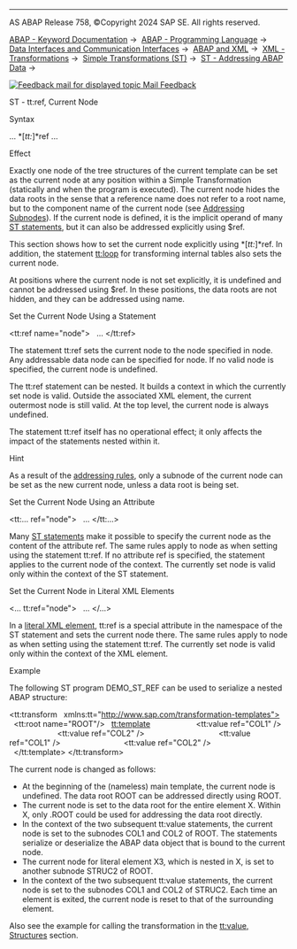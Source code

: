   

* * *

AS ABAP Release 758, ©Copyright 2024 SAP SE. All rights reserved.

[ABAP - Keyword Documentation](https://help.sap.com/doc/abapdocu_latest_index_htm/latest/en-US/abenabap.htm) →  [ABAP - Programming Language](https://help.sap.com/doc/abapdocu_latest_index_htm/latest/en-US/abenabap_reference.htm) →  [Data Interfaces and Communication Interfaces](https://help.sap.com/doc/abapdocu_latest_index_htm/latest/en-US/abenabap_data_communication.htm) →  [ABAP and XML](https://help.sap.com/doc/abapdocu_latest_index_htm/latest/en-US/abenabap_xml.htm) →  [XML - Transformations](https://help.sap.com/doc/abapdocu_latest_index_htm/latest/en-US/abenabap_xml_trafos.htm) →  [Simple Transformations (ST)](https://help.sap.com/doc/abapdocu_latest_index_htm/latest/en-US/abenabap_st.htm) →  [ST - Addressing ABAP Data](https://help.sap.com/doc/abapdocu_latest_index_htm/latest/en-US/abenst_addressing.htm) → 

 [![](Mail.gif?object=Mail.gif "Feedback mail for displayed topic") Mail Feedback](mailto:f1_help@sap.com?subject=Feedback%20on%20ABAP%20Documentation&body=Document:%20ST%20-%20tt%3Aref%2C%20Current%20Node%2C%20ABENST_TT_REF%2C%20758%0D%0A%0D%0AError:%0D%0A%0D%0A%0D%0A%0D%0ASuggestion%20for%20improvement:)

ST - tt:ref, Current Node

Syntax

... *\[*tt:*\]*ref ...

Effect

Exactly one node of the tree structures of the current template can be set as the current node at any position within a Simple Transformation (statically and when the program is executed). The current node hides the data roots in the sense that a reference name does not refer to a root name, but to the component name of the current node (see [Addressing Subnodes](https://help.sap.com/doc/abapdocu_latest_index_htm/latest/en-US/abenst_addressing_subnodes.htm)). If the current node is defined, it is the implicit operand of many [ST statements](https://help.sap.com/doc/abapdocu_latest_index_htm/latest/en-US/abenst_statements.htm), but it can also be addressed explicitly using $ref.

This section shows how to set the current node explicitly using *\[*tt:*\]*ref. In addition, the statement [tt:loop](https://help.sap.com/doc/abapdocu_latest_index_htm/latest/en-US/abenst_tt_loop.htm) for transforming internal tables also sets the current node.

At positions where the current node is not set explicitly, it is undefined and cannot be addressed using $ref. In these positions, the data roots are not hidden, and they can be addressed using name.

Set the Current Node Using a Statement   

<tt:ref name="node">
  ...
</tt:ref>

The statement tt:ref sets the current node to the node specified in node. Any addressable data node can be specified for node. If no valid node is specified, the current node is undefined.

The tt:ref statement can be nested. It builds a context in which the currently set node is valid. Outside the associated XML element, the current outermost node is still valid. At the top level, the current node is always undefined.

The statement tt:ref itself has no operational effect; it only affects the impact of the statements nested within it.

Hint

As a result of the [addressing rules](https://help.sap.com/doc/abapdocu_latest_index_htm/latest/en-US/abenst_addressing_nodes.htm), only a subnode of the current node can be set as the new current node, unless a data root is being set.

Set the Current Node Using an Attribute   

<tt:... ref="node">
  ...
</tt:...>

Many [ST statements](https://help.sap.com/doc/abapdocu_latest_index_htm/latest/en-US/abenst_statements.htm) make it possible to specify the current node as the content of the attribute ref. The same rules apply to node as when setting using the statement tt:ref. If no attribute ref is specified, the statement applies to the current node of the context. The currently set node is valid only within the context of the ST statement.

Set the Current Node in Literal XML Elements   

<... tt:ref="node">
  ...
</...>

In a [literal XML element](https://help.sap.com/doc/abapdocu_latest_index_htm/latest/en-US/abenst_xml_literals.htm), tt:ref is a special attribute in the namespace of the ST statement and sets the current node there. The same rules apply to node as when setting using the statement tt:ref. The currently set node is valid only within the context of the XML element.

Example

The following ST program DEMO\_ST\_REF can be used to serialize a nested ABAP structure:

<?sap.transform simple?>
<tt:transform
  xmlns:tt="http://www.sap.com/transformation-templates">
  <tt:root name="ROOT"/>
  <tt:template>
    <X tt:ref="ROOT">
      <X1>
        <tt:value ref="COL1" />
      </X1>
      <X2>
        <tt:value ref="COL2" />
      </X2>
      <X3 tt:ref="STRUC2">
        <X1>
          <tt:value ref="COL1" />
        </X1>
        <X2>
          <tt:value ref="COL2" />
        </X2>
      </X3>
    </X>
  </tt:template>
</tt:transform>

The current node is changed as follows:

-   At the beginning of the (nameless) main template, the current node is undefined. The data root ROOT can be addressed directly using ROOT.
-   The current node is set to the data root for the entire element X. Within X, only .ROOT could be used for addressing the data root directly.
-   In the context of the two subsequent tt:value statements, the current node is set to the subnodes COL1 and COL2 of ROOT. The statements serialize or deserialize the ABAP data object that is bound to the current node.
-   The current node for literal element X3, which is nested in X, is set to another subnode STRUC2 of ROOT.
-   In the context of the two subsequent tt:value statements, the current node is set to the subnodes COL1 and COL2 of STRUC2. Each time an element is exited, the current node is reset to that of the surrounding element.

Also see the example for calling the transformation in the [tt:value, Structures](https://help.sap.com/doc/abapdocu_latest_index_htm/latest/en-US/abenst_tt_value_structure.htm) section.